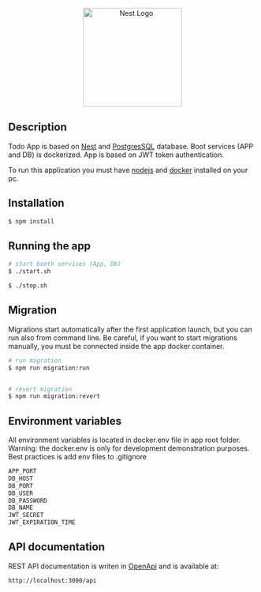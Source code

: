 <p align="center">
  <a href="http://nestjs.com/" target="blank"><img src="https://nestjs.com/img/logo-small.svg" width="200" alt="Nest Logo" /></a>
</p>


## Description

Todo App is based on [Nest](https://nestjs.com/) and [PostgresSQL](https://www.postgresql.org/) database. Boot services (APP and DB) is dockerized. App is based on JWT token authentication.

To run this application you must have [nodejs](https://nodejs.org/en) and [docker](https://www.docker.com/) installed on your pc.

## Installation

```bash
$ npm install
```

## Running the app

```bash
# start booth services (App, Db)
$ ./start.sh

$ ./stop.sh
```
## Migration
Migrations start automatically after the first application launch,
but you can run also from command line. Be careful, if you want to start migrations manually, you must be connected inside the app docker container.

```bash
# run migration
$ npm run migration:run


# revert migration
$ npm run migration:revert
```

## Environment variables
All environment variables is located in docker.env file in app root folder. Warning: the docker.env is only for development demonstration purposes. Best practices is add env files to .gitignore

```bash
APP_PORT
DB_HOST
DB_PORT
DB_USER
DB_PASSWORD
DB_NAME
JWT_SECRET
JWT_EXPIRATION_TIME
```
## API documentation
REST API documentation is writen in [OpenApi](https://swagger.io/specification/) and is available at: 
```bash
http://localhost:3000/api
```
